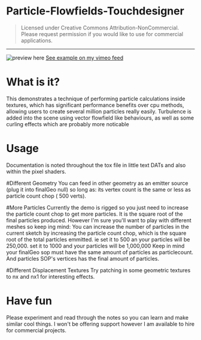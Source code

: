# Particle-Flowfields-Touchdesigner

> Licensed under Creative Commons Attribution-NonCommercial. Please request permission if you would like to use for commercial applications.

***

![preview here](https://i.vimeocdn.com/video/519057929_295x166.webp)
[See example on my vimeo feed](https://vimeo.com/128060350)

# What is it?
This demonstrates a technique of performing particle calculations inside textures, which has significant performance benefits over cpu methods, allowing users to create several million particles really easily. Turbulence is added into the scene using vector flowfield like behaviours, as well as some curling effects which are probably more noticable

# Usage
Documentation is noted throughout the tox file in little text DATs and also within the pixel shaders. 

#Different Geometry
You can feed in other geometry as an emitter source (plug it into finalGeo null)  so long as: its vertex count is the same or less as particle count chop ( 500 verts).

#More Particles
Currently the demo is rigged so you just need to increase the particle count chop to get more particles. It is the square root of the final particles produced. 
However I'm sure you'll want to play with different meshes so keep ing mind:
You can increase the number of particles in the current sketch by increasing the particle count chop, which is the square root of the total particles emmitted. ie set it to 500 an your particles will be 250,000. set it to 1000 and your particles will be 1,000,000
Keep in mind your finalGeo sop must have the same amount of particles as particlecount. And particles SOP's vertices has the final amount of particles.

#Different Displacement Textures
Try patching in some geometric textures to nx and nx1 for interesting effects.

# Have fun
Please experiment and read through the notes so you can learn and make similar cool things. I won't be offering support however I am available to hire for commercial projects.

